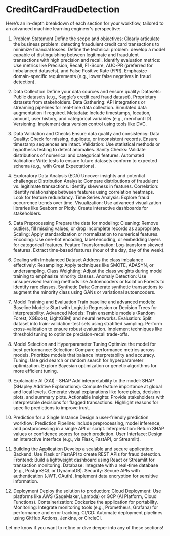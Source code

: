 # CreditCardFraudDetection

Here’s an in-depth breakdown of each section for your workflow, tailored to an advanced machine learning engineer's perspective:

1. Problem Statement
Define the scope and objectives:
Clearly articulate the business problem: detecting fraudulent credit card transactions to minimize financial losses.
Define the technical problem: develop a model capable of distinguishing between legitimate and fraudulent transactions with high precision and recall.
Identify evaluation metrics:
Use metrics like Precision, Recall, F1-Score, AUC-PR (preferred for imbalanced datasets), and False Positive Rate (FPR).
Emphasize domain-specific requirements (e.g., lower false negatives in fraud detection).

2. Data Collection
Define your data sources and ensure quality:
Datasets:
Public datasets (e.g., Kaggle’s credit card fraud dataset).
Proprietary datasets from stakeholders.
Data Gathering:
API integrations or streaming pipelines for real-time data collection.
Simulated data augmentation if required.
Metadata:
Include timestamps, location, amount, user history, and categorical variables (e.g., merchant ID).
Versioning:
Implement data version control using tools like DVC.

3. Data Validation and Checks
Ensure data quality and consistency:
Data Quality:
Check for missing, duplicate, or inconsistent records.
Ensure timestamp sequences are intact.
Validation:
Use statistical methods or hypothesis testing to detect anomalies.
Sanity Checks:
Validate distributions of numerical and categorical features.
Automated Validation:
Write tests to ensure future datasets conform to expected schema (e.g., with Great Expectations).

4. Exploratory Data Analysis (EDA)
Uncover insights and potential challenges:
Distribution Analysis:
Compare distributions of fraudulent vs. legitimate transactions.
Identify skewness in features.
Correlation:
Identify relationships between features using correlation heatmaps.
Look for feature redundancy.
Time Series Analysis:
Explore fraud occurrence trends over time.
Visualization:
Use advanced visualization libraries like Seaborn or Plotly.
Create interactive dashboards for stakeholders.

5. Data Preprocessing
Prepare the data for modeling:
Cleaning:
Remove outliers, fill missing values, or drop incomplete records as appropriate.
Scaling:
Apply standardization or normalization to numerical features.
Encoding:
Use one-hot encoding, label encoding, or embedding layers for categorical features.
Feature Transformation:
Log-transform skewed features.
Extract time-based features (hour of the day, day of the week).

6. Dealing with Imbalanced Dataset
Address the class imbalance effectively:
Resampling:
Apply techniques like SMOTE, ADASYN, or undersampling.
Class Weighting:
Adjust the class weights during model training to emphasize minority classes.
Anomaly Detection:
Use unsupervised learning methods like Autoencoders or Isolation Forests to identify rare classes.
Synthetic Data:
Generate synthetic transactions to augment the minority class using GANs or variational autoencoders.

7. Model Training and Evaluation
Train baseline and advanced models:
Baseline Models:
Start with Logistic Regression or Decision Trees for interpretability.
Advanced Models:
Train ensemble models (Random Forest, XGBoost, LightGBM) and neural networks.
Evaluation:
Split dataset into train-validation-test sets using stratified sampling.
Perform cross-validation to ensure robust evaluation.
Implement techniques like threshold tuning to optimize precision-recall trade-offs.

8. Model Selection and Hyperparameter Tuning
Optimize the model for best performance:
Selection:
Compare performance metrics across models.
Prioritize models that balance interpretability and accuracy.
Tuning:
Use grid search or random search for hyperparameter optimization.
Explore Bayesian optimization or genetic algorithms for more efficient tuning.

9. Explainable AI (XAI) - SHAP
Add interpretability to the model:
SHAP (SHapley Additive Explanations):
Compute feature importance at global and local levels.
Generate visual explanations like force plots, decision plots, and summary plots.
Actionable Insights:
Provide stakeholders with interpretable decisions for flagged transactions.
Highlight reasons for specific predictions to improve trust.

10. Prediction for a Single Instance
Design a user-friendly prediction workflow:
Prediction Pipeline:
Include preprocessing, model inference, and postprocessing in a single API or script.
Interpretation:
Return SHAP values or confidence scores for each prediction.
User Interface:
Design an interactive interface (e.g., via Flask, FastAPI, or Streamlit).

11. Building the Application
Develop a scalable and secure application:
Backend:
Use Flask or FastAPI to create REST APIs for fraud detection.
Frontend:
Build a lightweight dashboard using React or Streamlit for transaction monitoring.
Database:
Integrate with a real-time database (e.g., PostgreSQL or DynamoDB).
Security:
Secure APIs with authentication (JWT, OAuth).
Implement data encryption for sensitive information.

12. Deployment
Deploy the solution to production:
Cloud Deployment:
Use platforms like AWS (SageMaker, Lambda) or GCP (AI Platform, Cloud Functions).
Containerization:
Dockerize the application for portability.
Monitoring:
Integrate monitoring tools (e.g., Prometheus, Grafana) for performance and error tracking.
CI/CD:
Automate deployment pipelines using GitHub Actions, Jenkins, or CircleCI.

Let me know if you want to refine or dive deeper into any of these sections!
